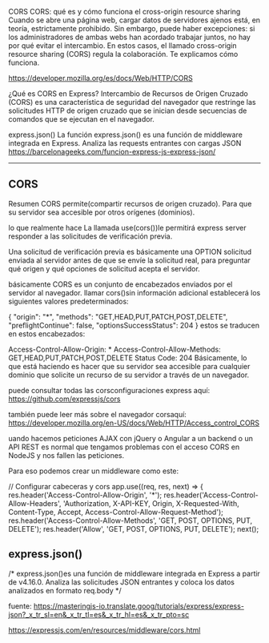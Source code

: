 
CORS
CORS: qué es y cómo funciona el cross-origin resource sharing
Cuando se abre una página web, cargar datos de servidores ajenos está, en teoría, estrictamente prohibido. Sin embargo, puede haber excepciones: si los administradores de ambas webs han acordado trabajar juntos, no hay por qué evitar el intercambio. En estos casos, el llamado cross-origin resource sharing (CORS) regula la colaboración. Te explicamos cómo funciona.

https://developer.mozilla.org/es/docs/Web/HTTP/CORS

¿Qué es CORS en Express?
Intercambio de Recursos de Origen Cruzado (CORS) es una característica de seguridad del navegador que restringe las solicitudes HTTP de origen cruzado que se inician desde secuencias de comandos que se ejecutan en el navegador.


express.json()
La función express.json() es una función de middleware integrada en Express. Analiza las requests entrantes con cargas JSON
https://barcelonageeks.com/funcion-express-js-express-json/


--------------
## CORS

Resumen
CORS permite(compartir recursos de origen cruzado). Para que su servidor sea accesible por otros orígenes (dominios).

lo que realmente hace
La llamada use(cors())le permitirá express server responder a las solicitudes de verificación previa.

Una solicitud de verificación previa es básicamente una OPTION solicitud enviada al servidor antes de que se envíe la solicitud real, para preguntar qué origen y qué opciones de solicitud acepta el servidor.

básicamente CORS es un conjunto de encabezados enviados por el servidor al navegador. llamar cors()sin información adicional establecerá los siguientes valores predeterminados:

{
  "origin": "*",
  "methods": "GET,HEAD,PUT,PATCH,POST,DELETE",
  "preflightContinue": false,
  "optionsSuccessStatus": 204
}
estos se traducen en estos encabezados:

Access-Control-Allow-Origin: *
Access-Control-Allow-Methods: GET,HEAD,PUT,PATCH,POST,DELETE
Status Code: 204
Básicamente, lo que está haciendo es hacer que su servidor sea accesible para cualquier dominio que solicite un recurso de su servidor a través de un navegador.

puede consultar todas las corsconfiguraciones express aquí: https://github.com/expressjs/cors

también puede leer más sobre el navegador corsaquí: https://developer.mozilla.org/en-US/docs/Web/HTTP/Access_control_CORS

uando hacemos peticiones AJAX con jQuery o Angular a un backend o un API REST es normal que tengamos problemas con el acceso CORS en NodeJS y nos fallen las peticiones.

Para eso podemos crear un middleware como este:

// Configurar cabeceras y cors
app.use((req, res, next) => {
    res.header('Access-Control-Allow-Origin', '*');
    res.header('Access-Control-Allow-Headers', 'Authorization, X-API-KEY, Origin, X-Requested-With, Content-Type, Accept, Access-Control-Allow-Request-Method');
    res.header('Access-Control-Allow-Methods', 'GET, POST, OPTIONS, PUT, DELETE');
    res.header('Allow', 'GET, POST, OPTIONS, PUT, DELETE');
    next();


## express.json()

/* express.json()es una función de middleware integrada en Express a partir de v4.16.0. Analiza las solicitudes JSON entrantes y coloca los datos analizados en formato req.body */

fuente:
https://masteringjs-io.translate.goog/tutorials/express/express-json?_x_tr_sl=en&_x_tr_tl=es&_x_tr_hl=es&_x_tr_pto=sc

https://expressjs.com/en/resources/middleware/cors.html
